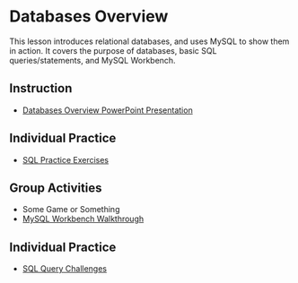# Databases Overview
This lesson introduces relational databases, and uses MySQL to show them in action. It covers the purpose of databases, basic SQL queries/statements, and MySQL Workbench.

## Instruction
- [Databases Overview PowerPoint Presentation](DatabasesOverview.pptx)

## Individual Practice
- [SQL Practice Exercises](SqlPracticeExercises.md)

## Group Activities
- Some Game or Something
- [MySQL Workbench Walkthrough](MySqlWorkbenchWalkthrough.md)

## Individual Practice
- [SQL Query Challenges](SqlQueryChallenges.md)